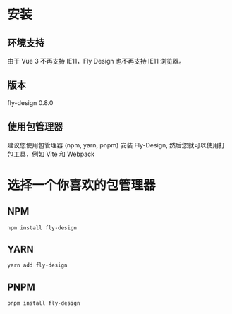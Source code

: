 # 安装

## 环境支持

由于 Vue 3 不再支持 IE11，Fly Design 也不再支持 IE11 浏览器。

## 版本

fly-design 0.8.0

## 使用包管理器

建议您使用包管理器 (npm, yarn, pnpm) 安装 Fly-Design, 然后您就可以使用打包工具，例如 Vite 和 Webpack

# 选择一个你喜欢的包管理器

## NPM

```shell
npm install fly-design
```

## YARN

```shell
yarn add fly-design
```

## PNPM

```shell
pnpm install fly-design
```

